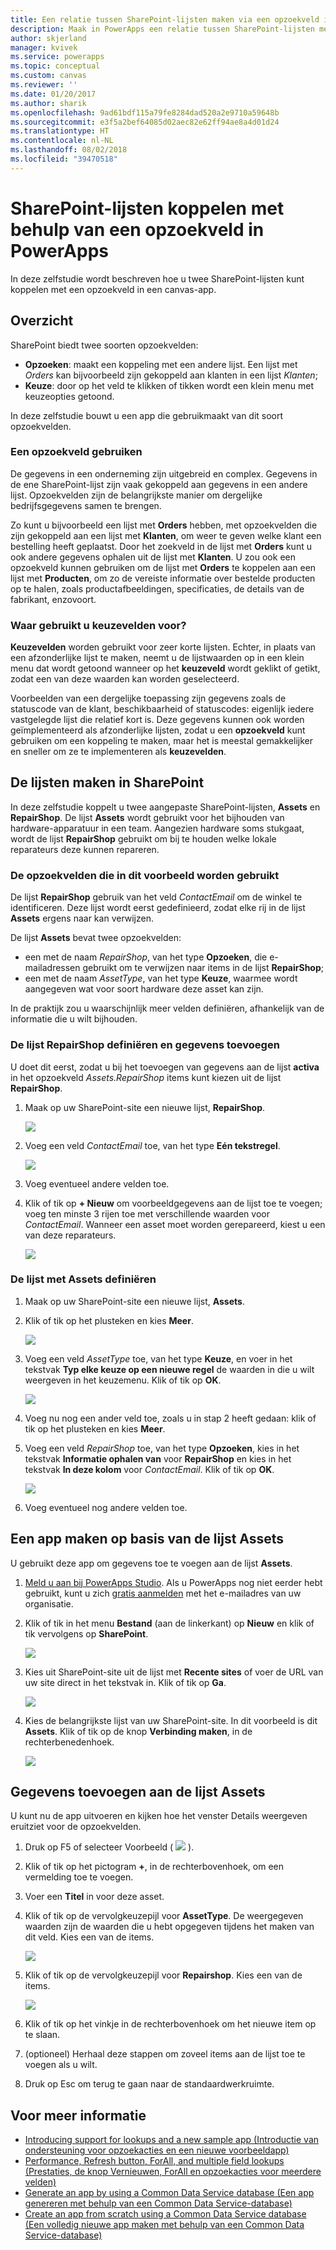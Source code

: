 ```yaml
---
title: Een relatie tussen SharePoint-lijsten maken via een opzoekveld in een canvas-app | Microsoft Docs
description: Maak in PowerApps een relatie tussen SharePoint-lijsten met behulp van een opzoekveld in een canvas-app.
author: skjerland
manager: kvivek
ms.service: powerapps
ms.topic: conceptual
ms.custom: canvas
ms.reviewer: ''
ms.date: 01/20/2017
ms.author: sharik
ms.openlocfilehash: 9ad61bdf115a79fe8284dad520a2e9710a59648b
ms.sourcegitcommit: e3f5a2bef64085d02aec82e62ff94ae8a4d01d24
ms.translationtype: HT
ms.contentlocale: nl-NL
ms.lasthandoff: 08/02/2018
ms.locfileid: "39470518"
---
```

# <a name="how-to-link-sharepoint-lists-using-a-lookup-field-in-powerapps"></a>SharePoint-lijsten koppelen met behulp van een opzoekveld in PowerApps

In deze zelfstudie wordt beschreven hoe u twee SharePoint-lijsten kunt koppelen met een opzoekveld in een canvas-app.

## <a name="overview"></a>Overzicht

SharePoint biedt twee soorten opzoekvelden:

* **Opzoeken**: maakt een koppeling met een andere lijst. Een lijst met *Orders* kan bijvoorbeeld zijn gekoppeld aan klanten in een lijst *Klanten*;
* **Keuze**: door op het veld te klikken of tikken wordt een klein menu met keuzeopties getoond.

In deze zelfstudie bouwt u een app die gebruikmaakt van dit soort opzoekvelden.

### <a name="why-use-a-lookup-field"></a>Een opzoekveld gebruiken

De gegevens in een onderneming zijn uitgebreid en complex. Gegevens in de ene SharePoint-lijst zijn vaak gekoppeld aan gegevens in een andere lijst. Opzoekvelden zijn de belangrijkste manier om dergelijke bedrijfsgegevens samen te brengen.

Zo kunt u bijvoorbeeld een lijst met **Orders** hebben, met opzoekvelden die zijn gekoppeld aan een lijst met **Klanten**, om weer te geven welke klant een bestelling heeft geplaatst. Door het zoekveld in de lijst met **Orders** kunt u ook andere gegevens ophalen uit de lijst met **Klanten**. U zou ook een opzoekveld kunnen gebruiken om de lijst met **Orders** te koppelen aan een lijst met **Producten**, om zo de vereiste informatie over bestelde producten op te halen, zoals productafbeeldingen, specificaties, de details van de fabrikant, enzovoort.

### <a name="what-are-choice-fields-used-for"></a>Waar gebruikt u keuzevelden voor?
**Keuzevelden** worden gebruikt voor zeer korte lijsten. Echter, in plaats van een afzonderlijke lijst te maken, neemt u de lijstwaarden op in een klein menu dat wordt getoond wanneer op het **keuzeveld** wordt geklikt of getikt, zodat een van deze waarden kan worden geselecteerd.

Voorbeelden van een dergelijke toepassing zijn gegevens zoals de statuscode van de klant, beschikbaarheid of statuscodes: eigenlijk iedere vastgelegde lijst die relatief kort is. Deze gegevens kunnen ook worden geïmplementeerd als afzonderlijke lijsten, zodat u een **opzoekveld** kunt gebruiken om een koppeling te maken, maar het is meestal gemakkelijker en sneller om ze te implementeren als **keuzevelden**.

## <a name="create-the-lists-in-sharepoint"></a>De lijsten maken in SharePoint
In deze zelfstudie koppelt u twee aangepaste SharePoint-lijsten, **Assets** en **RepairShop**. De lijst **Assets** wordt gebruikt voor het bijhouden van hardware-apparatuur in een team. Aangezien hardware soms stukgaat, wordt de lijst **RepairShop** gebruikt om bij te houden welke lokale reparateurs deze kunnen repareren.

### <a name="the-lookup-fields-used-in-this-example"></a>De opzoekvelden die in dit voorbeeld worden gebruikt
De lijst **RepairShop** gebruik van het veld *ContactEmail* om de winkel te identificeren. Deze lijst wordt eerst gedefinieerd, zodat elke rij in de lijst **Assets** ergens naar kan verwijzen.

De lijst **Assets** bevat twee opzoekvelden:

* een met de naam *RepairShop*, van het type **Opzoeken**, die e-mailadressen gebruikt om te verwijzen naar items in de lijst **RepairShop**;
* een met de naam *AssetType*, van het type **Keuze**, waarmee wordt aangegeven wat voor soort hardware deze asset kan zijn.

In de praktijk zou u waarschijnlijk meer velden definiëren, afhankelijk van de informatie die u wilt bijhouden.

### <a name="define-the-repairshop-list-and-add-data"></a>De lijst RepairShop definiëren en gegevens toevoegen
U doet dit eerst, zodat u bij het toevoegen van gegevens aan de lijst **activa** in het opzoekveld *Assets.RepairShop* items kunt kiezen uit de lijst **RepairShop**.

1. Maak op uw SharePoint-site een nieuwe lijst, **RepairShop**.

    ![](./media/sharepoint-lookup-fields/new-list.png)

2. Voeg een veld *ContactEmail* toe, van het type **Eén tekstregel**.

    ![](./media/sharepoint-lookup-fields/add-email-field.png)

3. Voeg eventueel andere velden toe.

4. Klik of tik op **+ Nieuw** om voorbeeldgegevens aan de lijst toe te voegen; voeg ten minste 3 rijen toe met verschillende waarden voor *ContactEmail*. Wanneer een asset moet worden gerepareerd, kiest u een van deze reparateurs.

    ![](./media/sharepoint-lookup-fields/add-repair-shops.png)

### <a name="define-the-assets-list"></a>De lijst met Assets definiëren
1. Maak op uw SharePoint-site een nieuwe lijst, **Assets**.

2. Klik of tik op het plusteken en kies **Meer**.

    ![](./media/sharepoint-lookup-fields/choose-more-type.png)

3. Voeg een veld *AssetType* toe, van het type **Keuze**, en voer in het tekstvak **Typ elke keuze op een nieuwe regel** de waarden in die u wilt weergeven in het keuzemenu. Klik of tik op **OK**.

    ![](./media/sharepoint-lookup-fields/define-choice-column.png)

4. Voeg nu nog een ander veld toe, zoals u in stap 2 heeft gedaan: klik of tik op het plusteken en kies **Meer**.

5. Voeg een veld *RepairShop* toe, van het type **Opzoeken**, kies in het tekstvak **Informatie ophalen van** voor **RepairShop** en kies in het tekstvak **In deze kolom** voor *ContactEmail*. Klik of tik op **OK**.

    ![](./media/sharepoint-lookup-fields/setup-lookup-column.png)

6. Voeg eventueel nog andere velden toe.

## <a name="create-an-app-from-the-assets-list"></a>Een app maken op basis van de lijst Assets
U gebruikt deze app om gegevens toe te voegen aan de lijst **Assets**.

1. [Meld u aan bij PowerApps Studio](http://web.powerapps.com?utm_source=padocs&utm_medium=linkinadoc&utm_campaign=referralsfromdoc). Als u PowerApps nog niet eerder hebt gebruikt, kunt u zich [gratis aanmelden](https://powerapps.microsoft.com) met het e-mailadres van uw organisatie.

2. Klik of tik in het menu **Bestand** (aan de linkerkant) op **Nieuw** en klik of tik vervolgens op **SharePoint**.

    ![](./media/sharepoint-lookup-fields/create-app.png)

1. Kies uit SharePoint-site uit de lijst met **Recente sites** of voer de URL van uw site direct in het tekstvak in. Klik of tik op **Ga**.

    ![](./media/sharepoint-lookup-fields/choose-sharepoint-site.png)

1. Kies de belangrijkste lijst van uw SharePoint-site. In dit voorbeeld is dit **Assets**. Klik of tik op de knop **Verbinding maken**, in de rechterbenedenhoek.

    ![](./media/sharepoint-lookup-fields/choose-main-list.png)


## <a name="add-data-to-the-assets-list"></a>Gegevens toevoegen aan de lijst Assets
U kunt nu de app uitvoeren en kijken hoe het venster Details weergeven eruitziet voor de opzoekvelden.

1. Druk op F5 of selecteer Voorbeeld ( ![](./media/sharepoint-lookup-fields/preview.png) ).

2. Klik of tik op het pictogram **+**, in de rechterbovenhoek, om een vermelding toe te voegen.

3. Voer een **Titel** in voor deze asset.

4. Klik of tik op de vervolgkeuzepijl voor **AssetType**. De weergegeven waarden zijn de waarden die u hebt opgegeven tijdens het maken van dit veld. Kies een van de items.

    ![](./media/sharepoint-lookup-fields/fill-asset-type-3.png)

5. Klik of tik op de vervolgkeuzepijl voor **Repairshop**. Kies een van de items.

    ![](./media/sharepoint-lookup-fields/fill-repair-shop-3.png)

6. Klik of tik op het vinkje in de rechterbovenhoek om het nieuwe item op te slaan.

7. (optioneel) Herhaal deze stappen om zoveel items aan de lijst toe te voegen als u wilt.

8. Druk op Esc om terug te gaan naar de standaardwerkruimte.

## <a name="for-more-information"></a>Voor meer informatie
* [Introducing support for lookups and a new sample app (Introductie van ondersteuning voor opzoekacties en een nieuwe voorbeeldapp)](https://powerapps.microsoft.com/blog/support-for-lookups/)
* [Performance, Refresh button, ForAll, and multiple field lookups (Prestaties, de knop Vernieuwen, ForAll en opzoekacties voor meerdere velden)](https://powerapps.microsoft.com/blog/performance-refresh-forall-multiple-field-lookups-531/)
* [Generate an app by using a Common Data Service database (Een app genereren met behulp van een Common Data Service-database)](data-platform-create-app.md)
* [Create an app from scratch using a Common Data Service database (Een volledig nieuwe app maken met behulp van een Common Data Service-database)](data-platform-create-app-scratch.md)
